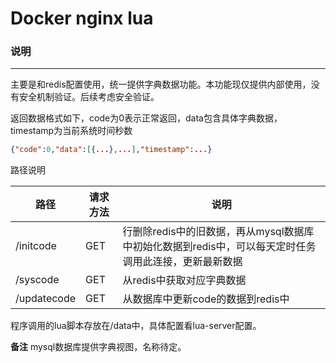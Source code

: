 Docker nginx lua
====

### 说明
----
主要是和redis配置使用，统一提供字典数据功能。本功能现仅提供内部使用，没有安全机制验证。后续考虑安全验证。

返回数据格式如下，code为0表示正常返回，data包含具体字典数据，timestamp为当前系统时间秒数

```json
{"code":0,"data":[{...},...],"timestamp":...}
```

路径说明

|路径|请求方法|说明|
|----|----|----|
|/initcode|GET|行删除redis中的旧数据，再从mysql数据库中初始化数据到redis中，可以每天定时任务调用此连接，更新最新数据|
|/syscode|GET|从redis中获取对应字典数据|
|/updatecode|GET|从数据库中更新code的数据到redis中|

程序调用的lua脚本存放在/data中，具体配置看lua-server配置。

**备注**  mysql数据库提供字典视图，名称待定。